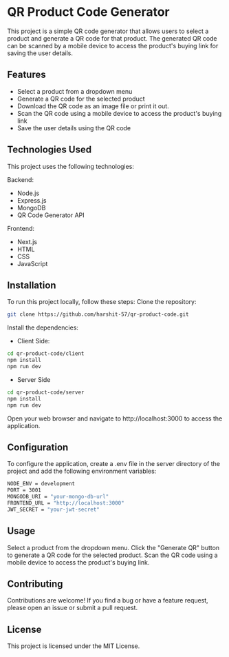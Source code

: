 # QR Product Code Generator

This project is a simple QR code generator that allows users to select a product and generate a QR code for that product.
The generated QR code can be scanned by a mobile device to access the product's buying link for saving the user details.

## Features

- Select a product from a dropdown menu
- Generate a QR code for the selected product
- Download the QR code as an image file or print it out.
- Scan the QR code using a mobile device to access the product's buying link
- Save the user details using the QR code

## Technologies Used

This project uses the following technologies:

Backend:

- Node.js
- Express.js
- MongoDB
- QR Code Generator API

Frontend:

- Next.js
- HTML
- CSS
- JavaScript

## Installation

To run this project locally, follow these steps:
Clone the repository:

```bash
git clone https://github.com/harshit-57/qr-product-code.git
```

Install the dependencies:

- Client Side:

```bash
cd qr-product-code/client
npm install
npm run dev
```

- Server Side

```bash
cd qr-product-code/server
npm install
npm run dev
```

Open your web browser and navigate to http://localhost:3000 to access the application.

## Configuration

To configure the application, create a .env file in the server directory of the project and add the following environment variables:

```bash
NODE_ENV = development
PORT = 3001
MONGODB_URI = "your-mongo-db-url"
FRONTEND_URL = "http://localhost:3000"
JWT_SECRET = "your-jwt-secret"
```

## Usage

Select a product from the dropdown menu.
Click the "Generate QR" button to generate a QR code for the selected product.
Scan the QR code
using a mobile device to access the product's buying link.

## Contributing

Contributions are welcome! If you find a bug or have a feature request, please open an issue or submit a pull request.

## License

This project is licensed under the MIT License.
